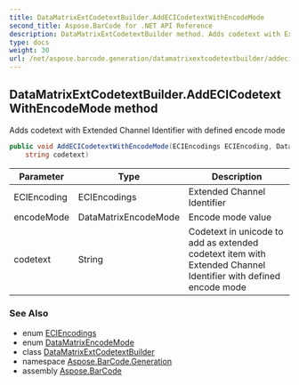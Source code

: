 ```yaml
---
title: DataMatrixExtCodetextBuilder.AddECICodetextWithEncodeMode
second_title: Aspose.BarCode for .NET API Reference
description: DataMatrixExtCodetextBuilder method. Adds codetext with Extended Channel Identifier with defined encode mode
type: docs
weight: 30
url: /net/aspose.barcode.generation/datamatrixextcodetextbuilder/addecicodetextwithencodemode/
---
```

## DataMatrixExtCodetextBuilder.AddECICodetextWithEncodeMode method

Adds codetext with Extended Channel Identifier with defined encode mode

```csharp
public void AddECICodetextWithEncodeMode(ECIEncodings ECIEncoding, DataMatrixEncodeMode encodeMode, 
    string codetext)
```

| Parameter | Type | Description |
| --- | --- | --- |
| ECIEncoding | ECIEncodings | Extended Channel Identifier |
| encodeMode | DataMatrixEncodeMode | Encode mode value |
| codetext | String | Codetext in unicode to add as extended codetext item with Extended Channel Identifier with defined encode mode |

### See Also

* enum [ECIEncodings](../../eciencodings/)
* enum [DataMatrixEncodeMode](../../datamatrixencodemode/)
* class [DataMatrixExtCodetextBuilder](../)
* namespace [Aspose.BarCode.Generation](../../datamatrixextcodetextbuilder/)
* assembly [Aspose.BarCode](../../../)


